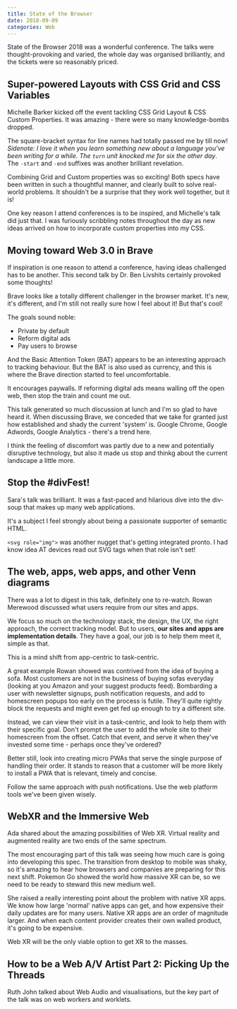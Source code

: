 ```yaml
---
title: State of the Browser
date: 2018-09-09
categories: Web
---
```


State of the Browser 2018 was a wonderful conference. The talks were thought-provoking and varied, the whole day was organised brilliantly, and the tickets were so reasonably priced.

## Super-powered Layouts with CSS Grid and CSS Variables

Michelle Barker kicked off the event tackling CSS Grid Layout & CSS Custom Properties. It was amazing - there were so many knowledge-bombs dropped.

The square-bracket syntax for line names had totally passed me by till now! _Sidenote: I love it when you learn something new about a language you've been writing for a while. The `turn` unit knocked me for six the other day_. The `-start` and `-end` suffixes was another brilliant revelation.

Combining Grid and Custom properties was so exciting! Both specs have been written in such a thoughtful manner, and clearly built to solve real-world problems. It shouldn't be a surprise that they work well together, but it is!

One key reason I attend conferences is to be inspired, and Michelle's talk did just that. I was furiously scribbling notes throughout the day as new ideas arrived on how to incorporate custom properties into my CSS.

## Moving toward Web 3.0 in Brave

If inspiration is one reason to attend a conference, having ideas challenged has to be another. This second talk by Dr. Ben Livshits certainly provoked some thoughts!

Brave looks like a totally different challenger in the browser market. It's new, it's different, and I'm still not really sure how I feel about it! But that's cool!

The goals sound noble:

- Private by default
- Reform digital ads
- Pay users to browse

And the Basic Attention Token (BAT) appears to be an interesting approach to tracking behaviour. But the BAT is also used as currency, and this is where the Brave direction started to feel uncomfortable.

It encourages paywalls. If reforming digital ads means walling off the open web, then stop the train and count me out.

This talk generated so much discussion at lunch and I'm so glad to have heard it. When discussing Brave, we conceded that we take for granted just how established and shady the current 'system' is. Google Chrome, Google Adwords, Google Analytics - there's a trend here.

I think the feeling of discomfort was partly due to a new and potentially disruptive technology, but also it made us stop and thinkg about the current landscape a little more.

## Stop the #divFest!

Sara's talk was brilliant. It was a fast-paced and hilarious dive into the div-soup that makes up many web applications.

It's a subject I feel strongly about being a passionate supporter of semantic HTML.

`<svg role="img">` was another nugget that's getting integrated pronto. I had know idea AT devices read out SVG tags when that role isn't set!

## The web, apps, web apps, and other Venn diagrams

There was a lot to digest in this talk, definitely one to re-watch. Rowan Merewood discussed what users require from our sites and apps.

We focus so much on the technology stack, the design, the UX, the right approach, the correct tracking model. But to users, **our sites and apps are implementation details**. They have a goal, our job is to help them meet it, simple as that.

This is a mind shift from app-centric to task-centric.

A great example Rowan showed was contrived from the idea of buying a sofa. Most customers are not in the business of buying sofas everyday (looking at you Amazon and your suggest products feed). Bombarding a user with newsletter signups, push notification requests, and add to homescreen popups too early on the process is futile. They'll quite rightly block the requests and might even get fed up enough to try a different site.

Instead, we can view their visit in a task-centric, and look to help them with their specific goal. Don't prompt the user to add the whole site to their homescreen from the offset. Catch that event, and serve it when they've invested some time - perhaps once they've ordered?

Better still, look into creating micro PWAs that serve the single purpose of handling their order. It stands to reason that a customer will be more likely to install a PWA that is relevant, timely and concise.

Follow the same approach with push notifications. Use the web platform tools we've been given wisely.

## WebXR and the Immersive Web

Ada shared about the amazing possibilities of Web XR. Virtual reality and augmented reality are two ends of the same spectrum.

The most encouraging part of this talk was seeing how much care is going into developing this spec. The transition from desktop to mobile was shaky, so it's amazing to hear how browsers and companies are preparing for this next shift. Pokemon Go showed the world how massive XR can be, so we need to be ready to steward this new medium well.

She raised a really interesting point about the problem with native XR apps. We know how large 'normal' native apps can get, and how expensive their daily updates are for many users. Native XR apps are an order of magnitude larger. And when each content provider creates their own walled product, it's going to be expensive.

Web XR will be the only viable option to get XR to the masses.

## How to be a Web A/V Artist Part 2: Picking Up the Threads

Ruth John talked about Web Audio and visualisations, but the key part of the talk was on web workers and worklets.


